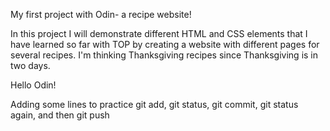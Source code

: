 My first project with Odin- a recipe website!

In this project I will demonstrate different HTML and CSS elements that I
have learned so far with TOP by creating a website with different pages
for several recipes. I'm thinking Thanksgiving recipes since Thanksgiving
is in two days.

Hello Odin!

Adding some lines to practice git add, git status, git commit, git status
again, and then git push
